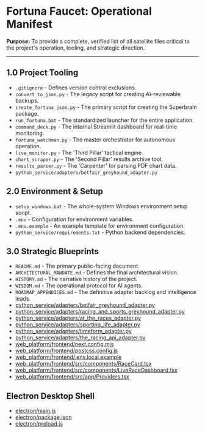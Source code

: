 # Fortuna Faucet: Operational Manifest

**Purpose:** To provide a complete, verified list of all satellite files critical to the project's operation, tooling, and strategic direction.

---

## 1.0 Project Tooling
*   `.gitignore` - Defines version control exclusions.
*   `convert_to_json.py` - The legacy script for creating AI-reviewable backups.
*   `create_fortuna_json.py` - The primary script for creating the Superbrain package.
*   `run_fortuna.bat` - The standardized launcher for the entire application.
*   `command_deck.py` - The internal Streamlit dashboard for real-time monitoring.
*   `fortuna_watchman.py` - The master orchestrator for autonomous operation.
*   `live_monitor.py` - The 'Third Pillar' tactical engine.
*   `chart_scraper.py` - The 'Second Pillar' results archive tool.
*   `results_parser.py` - The 'Carpenter' for parsing PDF chart data.
*   `python_service/adapters/betfair_greyhound_adapter.py`

## 2.0 Environment & Setup
*   `setup_windows.bat` - The whole-system Windows environment setup script.
*   `.env` - Configuration for environment variables.
*   `.env.example` - An example template for environment configuration.
*   `python_service/requirements.txt` - Python backend dependencies.

## 3.0 Strategic Blueprints
*   `README.md` - The primary public-facing document.
*   `ARCHITECTURAL_MANDATE.md` - Defines the final architectural vision.
*   `HISTORY.md` - The narrative history of the project.
*   `WISDOM.md` - The operational protocol for AI agents.
*   `ROADMAP_APPENDICES.md` - The definitive adapter backlog and intelligence leads.
*   [python_service/adapters/betfair_greyhound_adapter.py](https://raw.githubusercontent.com/masonj0/scrape-sort_races-toteboards/refs/heads/main/python_service/adapters/betfair_greyhound_adapter.py)
*   [python_service/adapters/racing_and_sports_greyhound_adapter.py](https://raw.githubusercontent.com/masonj0/scrape-sort_races-toteboards/refs/heads/main/python_service/adapters/racing_and_sports_greyhound_adapter.py)
*   [python_service/adapters/at_the_races_adapter.py](https://raw.githubusercontent.com/masonj0/scrape-sort_races-toteboards/refs/heads/main/python_service/adapters/at_the_races_adapter.py)
*   [python_service/adapters/sporting_life_adapter.py](https://raw.githubusercontent.com/masonj0/scrape-sort_races-toteboards/refs/heads/main/python_service/adapters/sporting_life_adapter.py)
*   [python_service/adapters/timeform_adapter.py](https://raw.githubusercontent.com/masonj0/scrape-sort_races-toteboards/refs/heads/main/python_service/adapters/timeform_adapter.py)
*   [python_service/adapters/the_racing_api_adapter.py](https://raw.githubusercontent.com/masonj0/scrape-sort_races-toteboards/refs/heads/main/python_service/adapters/the_racing_api_adapter.py)
*   [web_platform/frontend/next.config.mjs](https://raw.githubusercontent.com/masonj0/scrape-sort_races-toteboards/refs/heads/main/web_platform/frontend/next.config.mjs)
*   [web_platform/frontend/postcss.config.js](https://raw.githubusercontent.com/masonj0/scrape-sort_races-toteboards/refs/heads/main/web_platform/frontend/postcss.config.js)
*   [web_platform/frontend/.env.local.example](https://raw.githubusercontent.com/masonj0/scrape-sort_races-toteboards/refs/heads/main/web_platform/frontend/.env.local.example)
*   [web_platform/frontend/src/components/RaceCard.tsx](https://raw.githubusercontent.com/masonj0/scrape-sort_races-toteboards/refs/heads/main/web_platform/frontend/src/components/RaceCard.tsx)
*   [web_platform/frontend/src/components/LiveRaceDashboard.tsx](https://raw.githubusercontent.com/masonj0/scrape-sort_races-toteboards/refs/heads/main/web_platform/frontend/src/components/LiveRaceDashboard.tsx)
*   [web_platform/frontend/src/app/Providers.tsx](https://raw.githubusercontent.com/masonj0/scrape-sort_races-toteboards/refs/heads/main/web_platform/frontend/src/app/Providers.tsx)


## Electron Desktop Shell

*   [electron/main.js](https://raw.githubusercontent.com/masonj0/scrape-sort_races-toteboards/refs/heads/main/electron/main.js)
*   [electron/package.json](https://raw.githubusercontent.com/masonj0/scrape-sort_races-toteboards/refs/heads/main/electron/package.json)
*   [electron/preload.js](https://raw.githubusercontent.com/masonj0/scrape-sort_races-toteboards/refs/heads/main/electron/preload.js)